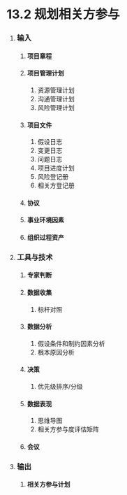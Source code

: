 # 13.2 规划相关方参与

1. ### 输入

   1. #### 项目章程

   2. #### 项目管理计划

      1. 资源管理计划
      2. 沟通管理计划
      3. 风险管理计划

   3. #### 项目文件

      1. 假设日志
      2. 变更日志
      3. 问题日志
      4. 项目进度计划
      5. 风险登记册
      6. 相关方登记册

   4. #### 协议

   5. #### 事业环境因素

   6. #### 组织过程资产

2. ### 工具与技术

   1. #### 专家判断

   2. #### 数据收集

      1. 标杆对照

   3. #### 数据分析

      1. 假设条件和制约因素分析
      2. 根本原因分析

   4. #### 决策

      1. 优先级排序/分级

   5. #### 数据表现

      1. 思维导图
      2. 相关方参与度评估矩阵

   6. #### 会议

3. ### 输出

   1. #### 相关方参与计划